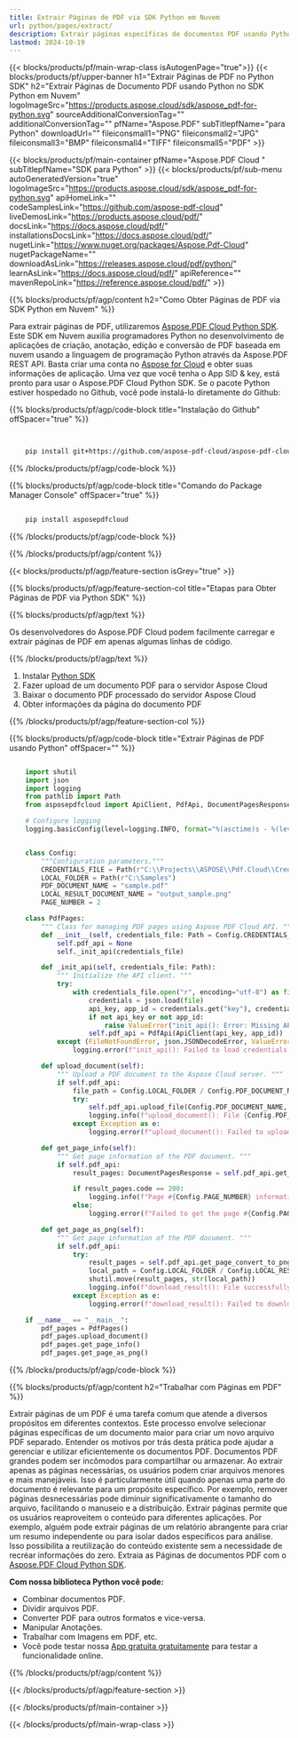 ```yaml
---
title: Extrair Páginas de PDF via SDK Python em Nuvem
url: python/pages/extract/
description: Extrair páginas específicas de documentos PDF usando Python com o Aspose.PDF Cloud SDK.
lastmod: 2024-10-19
---
```


{{< blocks/products/pf/main-wrap-class isAutogenPage="true">}}
{{< blocks/products/pf/upper-banner h1="Extrair Páginas de PDF no Python SDK" h2="Extrair Páginas de Documento PDF usando Python no SDK Python em Nuvem" logoImageSrc="https://products.aspose.cloud/sdk/aspose_pdf-for-python.svg" sourceAdditionalConversionTag="" additionalConversionTag="" pfName="Aspose.PDF" subTitlepfName="para Python" downloadUrl="" fileiconsmall1="PNG" fileiconsmall2="JPG" fileiconsmall3="BMP" fileiconsmall4="TIFF" fileiconsmall5="PDF" >}}

{{< blocks/products/pf/main-container pfName="Aspose.PDF Cloud " subTitlepfName="SDK para Python" >}}
{{< blocks/products/pf/sub-menu autoGeneratedVersion="true" logoImageSrc="https://products.aspose.cloud/sdk/aspose_pdf-for-python.svg" apiHomeLink="" codeSamplesLink="https://github.com/aspose-pdf-cloud" liveDemosLink="https://products.aspose.cloud/pdf/" docsLink="https://docs.aspose.cloud/pdf/" installationsDocsLink="https://docs.aspose.cloud/pdf/" nugetLink="https://www.nuget.org/packages/Aspose.Pdf-Cloud" nugetPackageName="" downloadAsLink="https://releases.aspose.cloud/pdf/python/" learnAsLink="https://docs.aspose.cloud/pdf/" apiReference="" mavenRepoLink="https://reference.aspose.cloud/pdf/" >}}

{{% blocks/products/pf/agp/content h2="Como Obter Páginas de PDF via SDK Python em Nuvem" %}}

Para extrair páginas de PDF, utilizaremos
[Aspose.PDF Cloud Python SDK](https://products.aspose.cloud/pdf/python/). Este SDK em Nuvem auxilia programadores Python no desenvolvimento de aplicações de criação, anotação, edição e conversão de PDF baseada em nuvem usando a linguagem de programação Python através da Aspose.PDF REST API. Basta criar uma conta no [Aspose for Cloud](https://dashboard.aspose.cloud/#/apps) e obter suas informações de aplicação. Uma vez que você tenha o App SID & key, está pronto para usar o Aspose.PDF Cloud Python SDK. Se o pacote Python estiver hospedado no Github, você pode instalá-lo diretamente do Github:

{{% blocks/products/pf/agp/code-block title="Instalação do Github" offSpacer="true" %}}

```bash

     
    pip install git+https://github.com/aspose-pdf-cloud/aspose-pdf-cloud-python.git


```

{{% /blocks/products/pf/agp/code-block %}}

{{% blocks/products/pf/agp/code-block title="Comando do Package Manager Console" offSpacer="true" %}}

```bash
     
    pip install asposepdfcloud

```

{{% /blocks/products/pf/agp/code-block %}}

{{% /blocks/products/pf/agp/content %}}

{{< blocks/products/pf/agp/feature-section isGrey="true" >}}

{{% blocks/products/pf/agp/feature-section-col title="Etapas para Obter Páginas de PDF via Python SDK" %}}

{{% blocks/products/pf/agp/text %}}

Os desenvolvedores do Aspose.PDF Cloud podem facilmente carregar e extrair páginas de PDF em apenas algumas linhas de código.

{{% /blocks/products/pf/agp/text %}}

1. Instalar [Python SDK](https://pypi.org/project/asposepdfcloud/)
2. Fazer upload de um documento PDF para o servidor Aspose Cloud
3. Baixar o documento PDF processado do servidor Aspose Cloud
4. Obter informações da página do documento PDF

{{% /blocks/products/pf/agp/feature-section-col %}}

{{% blocks/products/pf/agp/code-block title="Extrair Páginas de PDF usando Python" offSpacer="" %}}

```python

    import shutil
    import json
    import logging
    from pathlib import Path
    from asposepdfcloud import ApiClient, PdfApi, DocumentPagesResponse

    # Configure logging
    logging.basicConfig(level=logging.INFO, format="%(asctime)s - %(levelname)s - %(message)s")


    class Config:
        """Configuration parameters."""
        CREDENTIALS_FILE = Path(r"C:\\Projects\\ASPOSE\\Pdf.Cloud\\Credentials\\credentials.json")
        LOCAL_FOLDER = Path(r"C:\Samples")
        PDF_DOCUMENT_NAME = "sample.pdf"
        LOCAL_RESULT_DOCUMENT_NAME = "output_sample.png"
        PAGE_NUMBER = 2

    class PdfPages:
        """ Class for managing PDF pages using Aspose PDF Cloud API. """
        def __init__(self, credentials_file: Path = Config.CREDENTIALS_FILE):
            self.pdf_api = None
            self._init_api(credentials_file)

        def _init_api(self, credentials_file: Path):
            """ Initialize the API client. """
            try:
                with credentials_file.open("r", encoding="utf-8") as file:
                    credentials = json.load(file)
                    api_key, app_id = credentials.get("key"), credentials.get("id")
                    if not api_key or not app_id:
                        raise ValueError("init_api(): Error: Missing API keys in the credentials file.")
                    self.pdf_api = PdfApi(ApiClient(api_key, app_id))
            except (FileNotFoundError, json.JSONDecodeError, ValueError) as e:
                logging.error(f"init_api(): Failed to load credentials: {e}")

        def upload_document(self):
            """ Upload a PDF document to the Aspose Cloud server. """
            if self.pdf_api:
                file_path = Config.LOCAL_FOLDER / Config.PDF_DOCUMENT_NAME
                try:
                    self.pdf_api.upload_file(Config.PDF_DOCUMENT_NAME, str(file_path))
                    logging.info(f"upload_document(): File {Config.PDF_DOCUMENT_NAME} uploaded successfully.")
                except Exception as e:
                    logging.error(f"upload_document(): Failed to upload file: {e}")

        def get_page_info(self):
            """ Get page information of the PDF document. """
            if self.pdf_api:
                result_pages: DocumentPagesResponse = self.pdf_api.get_page(Config.PDF_DOCUMENT_NAME, Config.PAGE_NUMBER)

                if result_pages.code == 200:
                    logging.info(f"Page #{Config.PAGE_NUMBER} information: {result_pages.page}")
                else:
                    logging.error(f"Failed to get the page #{Config.PAGE_NUMBER}.")

        def get_page_as_png(self):
            """ Get page information of the PDF document. """
            if self.pdf_api:
                try:
                    result_pages = self.pdf_api.get_page_convert_to_png(Config.PDF_DOCUMENT_NAME, Config.PAGE_NUMBER)
                    local_path = Config.LOCAL_FOLDER / Config.LOCAL_RESULT_DOCUMENT_NAME
                    shutil.move(result_pages, str(local_path))
                    logging.info(f"download_result(): File successfully downloaded: {local_path}")
                except Exception as e:
                    logging.error(f"download_result(): Failed to download file: {e}")

    if __name__ == "__main__":
        pdf_pages = PdfPages()
        pdf_pages.upload_document()
        pdf_pages.get_page_info()
        pdf_pages.get_page_as_png()
```

{{% /blocks/products/pf/agp/code-block %}}

{{% blocks/products/pf/agp/content h2="Trabalhar com Páginas em PDF" %}}

Extrair páginas de um PDF é uma tarefa comum que atende a diversos propósitos em diferentes contextos. Este processo envolve selecionar páginas específicas de um documento maior para criar um novo arquivo PDF separado. Entender os motivos por trás desta prática pode ajudar a gerenciar e utilizar eficientemente os documentos PDF. Documentos PDF grandes podem ser incômodos para compartilhar ou armazenar. Ao extrair apenas as páginas necessárias, os usuários podem criar arquivos menores e mais manejáveis. Isso é particularmente útil quando apenas uma parte do documento é relevante para um propósito específico. Por exemplo, remover páginas desnecessárias pode diminuir significativamente o tamanho do arquivo, facilitando o manuseio e a distribuição.​
Extrair páginas permite que os usuários reaproveitem o conteúdo para diferentes aplicações. Por exemplo, alguém pode extrair páginas de um relatório abrangente para criar um resumo independente ou para isolar dados específicos para análise. Isso possibilita a reutilização do conteúdo existente sem a necessidade de recréar informações do zero. Extraia as Páginas de documentos PDF com o [Aspose.PDF Cloud Python SDK](https://products.aspose.cloud/pdf/python/).

**Com nossa biblioteca Python você pode:**

+ Combinar documentos PDF.
+ Dividir arquivos PDF.
+ Converter PDF para outros formatos e vice-versa.
+ Manipular Anotações.
+ Trabalhar com Imagens em PDF, etc.
+ Você pode testar nossa [App gratuita gratuitamente](https://products.aspose.app/pdf/family) para testar a funcionalidade online.

{{% /blocks/products/pf/agp/content %}}

{{< /blocks/products/pf/agp/feature-section >}}

{{< /blocks/products/pf/main-container >}}

{{< /blocks/products/pf/main-wrap-class >}}
